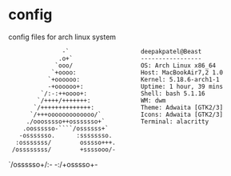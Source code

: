 # config
config files for arch linux system

                   -`                    deepakpatel@Beast
                  .o+`                   -----------------
                 `ooo/                   OS: Arch Linux x86_64
                `+oooo:                  Host: MacBookAir7,2 1.0
               `+oooooo:                 Kernel: 5.18.6-arch1-1
               -+oooooo+:                Uptime: 1 hour, 39 mins
             `/:-:++oooo+:               Shell: bash 5.1.16
            `/++++/+++++++:              WM: dwm
           `/++++++++++++++:             Theme: Adwaita [GTK2/3]
          `/+++ooooooooooooo/`           Icons: Adwaita [GTK2/3]
         ./ooosssso++osssssso+`          Terminal: alacritty
        .oossssso-````/ossssss+`         
       -osssssso.      :ssssssso.        
      :osssssss/        osssso+++.       
     /ossssssss/        +ssssooo/-       
   `/ossssso+/:-        -:/+osssso+-
